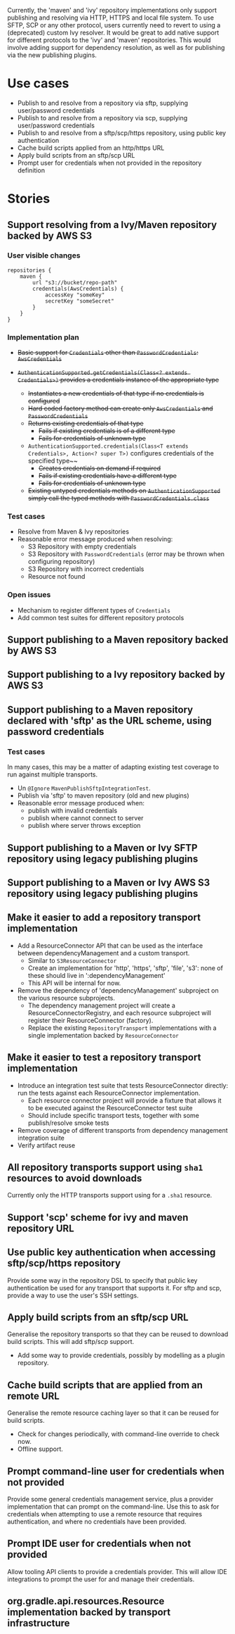 Currently, the 'maven' and 'ivy' repository implementations only support publishing and resolving via HTTP, HTTPS and local file system.
To use SFTP, SCP or any other protocol, users currently need to revert to using a (deprecated) custom Ivy resolver.
It would be great to add native support for different protocols to the 'ivy' and 'maven' repositories.
This would involve adding support for dependency resolution, as well as for publishing via the new publishing plugins.

# Use cases

* Publish to and resolve from a repository via sftp, supplying user/password credentials
* Publish to and resolve from a repository via scp, supplying user/password credentials
* Publish to and resolve from a sftp/scp/https repository, using public key authentication
* Cache build scripts applied from an http/https URL
* Apply build scripts from an sftp/scp URL
* Prompt user for credentials when not provided in the repository definition

# Stories

## Support resolving from a Ivy/Maven repository backed by AWS S3

### User visible changes

    repositories {
        maven {
            url "s3://bucket/repo-path"
            credentials(AwsCredentials) {
                accessKey "someKey"
                secretKey "someSecret"
            }
        }
    }

### Implementation plan

- ~~Basic support for `Credentials` other than `PasswordCredentials`: `AwsCredentials`~~
- ~~`AuthenticationSupported.getCredentials(Class<? extends Credentials>)` provides a credentials instance of the appropriate type~~
         
    - ~~Instantiates a new credentials of that type if no credentials is configured~~
    - ~~Hard coded factory method can create only `AwsCredentials` and `PasswordCredentials`~~
    - ~~Returns existing credentials of that type~~
         - ~~Fails if existing credentials is of a different type~~
         - ~~Fails for credentials of unknown type~~
    - `AuthenticationSupported.credentials(Class<T extends Credentials>, Action<? super T>)` configures credentials of the specified type~~
         - ~~Creates credentials on demand if required~~
         - ~~Fails if existing credentials have a different type~~
         - ~~Fails for credentials of unknown type~~
    - ~~Existing untyped credentials methods on `AuthenticationSupported` simply call the typed methods with `PasswordCredentials.class`~~
    
### Test cases

- Resolve from Maven & Ivy repositories
- Reasonable error message produced when resolving:
    - S3 Repository with empty credentials
    - S3 Repository with `PasswordCredentials` (error may be thrown when configuring repository)
    - S3 Repository with incorrect credentials
    - Resource not found

### Open issues

- Mechanism to register different types of `Credentials`
- Add common test suites for different repository protocols
 
## Support publishing to a Maven repository backed by AWS S3

## Support publishing to a Ivy repository backed by AWS S3

## Support publishing to a Maven repository declared with 'sftp' as the URL scheme, using password credentials

### Test cases

In many cases, this may be a matter of adapting existing test coverage to run against multiple transports.

- Un `@Ignore` `MavenPublishSftpIntegrationTest`.
- Publish via 'sftp' to maven repository (old and new plugins)
- Reasonable error message produced when:
    - publish with invalid credentials
    - publish where cannot connect to server
    - publish where server throws exception

## Support publishing to a Maven or Ivy SFTP repository using legacy publishing plugins

## Support publishing to a Maven or Ivy AWS S3 repository using legacy publishing plugins

## Make it easier to add a repository transport implementation

- Add a ResourceConnector API that can be used as the interface between dependencyManagement and a custom transport.
    - Similar to `S3ResourceConnector`
    - Create an implementation for 'http', 'https', 'sftp', 'file', 's3': none of these should live in ':dependencyManagement'
    - This API will be internal for now.
- Remove the dependency of 'dependencyManagement' subproject on the various resource subprojects.
    - The dependency management project will create a ResourceConnectorRegistry, and each resource subproject will register their ResourceConnector (factory).
    - Replace the existing `RepositoryTransport` implementations with a single implementation backed by `ResourceConnector`

## Make it easier to test a repository transport implementation

- Introduce an integration test suite that tests ResourceConnector directly: run the tests against each ResourceConnector implementation.
    - Each resource connector project will provide a fixture that allows it to be executed against the ResourceConnector test suite
    - Should include specific transport tests, together with some publish/resolve smoke tests
- Remove coverage of different transports from dependency management integration suite
- Verify artifact reuse

## All repository transports support using `sha1` resources to avoid downloads

Currently only the HTTP transports support using for a `.sha1` resource.

## Support 'scp' scheme for ivy and maven repository URL

## Use public key authentication when accessing sftp/scp/https repository

Provide some way in the repository DSL to specify that public key authentication be used for any transport that
supports it. For sftp and scp, provide a way to use the user's SSH settings.

## Apply build scripts from an sftp/scp URL

Generalise the repository transports so that they can be reused to download build scripts. This will add sftp/scp support.

* Add some way to provide credentials, possibly by modelling as a plugin repository.

## Cache build scripts that are applied from an remote URL

Generalise the remote resource caching layer so that it can be reused for build scripts.

* Check for changes periodically, with command-line override to check now.
* Offline support.

## Prompt command-line user for credentials when not provided

Provide some general credentials management service, plus a provider implementation that can prompt on the command-line. Use this to ask for credentials when attempting to
use a remote resource that requires authentication, and where no credentials have been provided.

## Prompt IDE user for credentials when not provided

Allow tooling API clients to provide a credentials provider. This will allow IDE integrations to prompt the user for and manage their credentials.

## org.gradle.api.resources.Resource implementation backed by transport infrastructure

